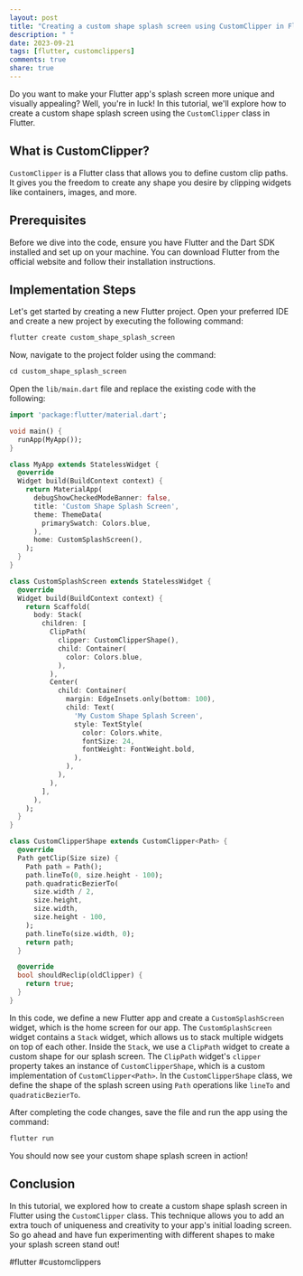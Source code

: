 ```yaml
---
layout: post
title: "Creating a custom shape splash screen using CustomClipper in Flutter"
description: " "
date: 2023-09-21
tags: [flutter, customclippers]
comments: true
share: true
---
```


Do you want to make your Flutter app's splash screen more unique and visually appealing? Well, you're in luck! In this tutorial, we'll explore how to create a custom shape splash screen using the `CustomClipper` class in Flutter.

## What is CustomClipper?
`CustomClipper` is a Flutter class that allows you to define custom clip paths. It gives you the freedom to create any shape you desire by clipping widgets like containers, images, and more.

## Prerequisites
Before we dive into the code, ensure you have Flutter and the Dart SDK installed and set up on your machine. You can download Flutter from the official website and follow their installation instructions.

## Implementation Steps
Let's get started by creating a new Flutter project. Open your preferred IDE and create a new project by executing the following command:

```Dart
flutter create custom_shape_splash_screen
```

Now, navigate to the project folder using the command:

```Dart
cd custom_shape_splash_screen
```

Open the `lib/main.dart` file and replace the existing code with the following:

```Dart
import 'package:flutter/material.dart';

void main() {
  runApp(MyApp());
}

class MyApp extends StatelessWidget {
  @override
  Widget build(BuildContext context) {
    return MaterialApp(
      debugShowCheckedModeBanner: false,
      title: 'Custom Shape Splash Screen',
      theme: ThemeData(
        primarySwatch: Colors.blue,
      ),
      home: CustomSplashScreen(),
    );
  }
}

class CustomSplashScreen extends StatelessWidget {
  @override
  Widget build(BuildContext context) {
    return Scaffold(
      body: Stack(
        children: [
          ClipPath(
            clipper: CustomClipperShape(),
            child: Container(
              color: Colors.blue,
            ),
          ),
          Center(
            child: Container(
              margin: EdgeInsets.only(bottom: 100),
              child: Text(
                'My Custom Shape Splash Screen',
                style: TextStyle(
                  color: Colors.white,
                  fontSize: 24,
                  fontWeight: FontWeight.bold,
                ),
              ),
            ),
          ),
        ],
      ),
    );
  }
}

class CustomClipperShape extends CustomClipper<Path> {
  @override
  Path getClip(Size size) {
    Path path = Path();
    path.lineTo(0, size.height - 100);
    path.quadraticBezierTo(
      size.width / 2,
      size.height,
      size.width,
      size.height - 100,
    );
    path.lineTo(size.width, 0);
    return path;
  }

  @override
  bool shouldReclip(oldClipper) {
    return true;
  }
}
```

In this code, we define a new Flutter app and create a `CustomSplashScreen` widget, which is the home screen for our app. The `CustomSplashScreen` widget contains a `Stack` widget, which allows us to stack multiple widgets on top of each other. Inside the `Stack`, we use a `ClipPath` widget to create a custom shape for our splash screen. The `ClipPath` widget's `clipper` property takes an instance of `CustomClipperShape`, which is a custom implementation of `CustomClipper<Path>`. In the `CustomClipperShape` class, we define the shape of the splash screen using `Path` operations like `lineTo` and `quadraticBezierTo`.

After completing the code changes, save the file and run the app using the command:

```Dart
flutter run
```

You should now see your custom shape splash screen in action!

## Conclusion
In this tutorial, we explored how to create a custom shape splash screen in Flutter using the `CustomClipper` class. This technique allows you to add an extra touch of uniqueness and creativity to your app's initial loading screen. So go ahead and have fun experimenting with different shapes to make your splash screen stand out!

#flutter #customclippers